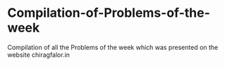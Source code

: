 # Compilation-of-Problems-of-the-week
Compilation of all the Problems of the week which was presented on the website chiragfalor.in

